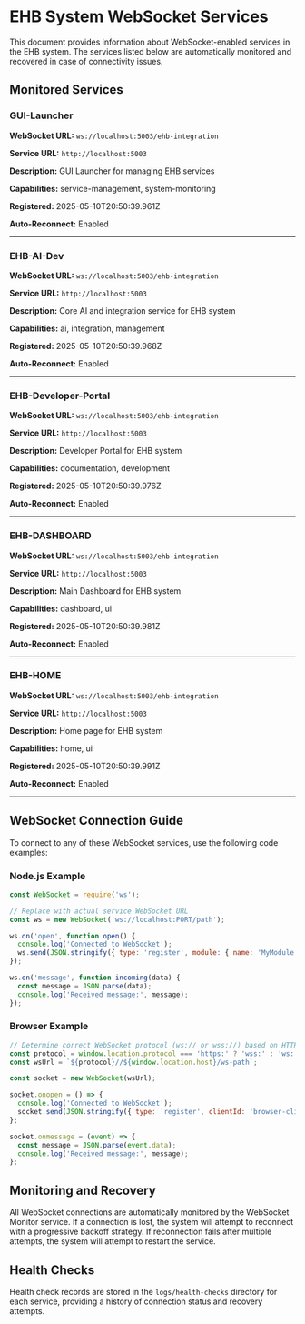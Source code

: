 # EHB System WebSocket Services

This document provides information about WebSocket-enabled services in the EHB system.
The services listed below are automatically monitored and recovered in case of connectivity issues.

## Monitored Services

### GUI-Launcher

**WebSocket URL:** `ws://localhost:5003/ehb-integration`

**Service URL:** `http://localhost:5003`

**Description:** GUI Launcher for managing EHB services

**Capabilities:** service-management, system-monitoring

**Registered:** 2025-05-10T20:50:39.961Z

**Auto-Reconnect:** Enabled

---

### EHB-AI-Dev

**WebSocket URL:** `ws://localhost:5003/ehb-integration`

**Service URL:** `http://localhost:5003`

**Description:** Core AI and integration service for EHB system

**Capabilities:** ai, integration, management

**Registered:** 2025-05-10T20:50:39.968Z

**Auto-Reconnect:** Enabled

---

### EHB-Developer-Portal

**WebSocket URL:** `ws://localhost:5003/ehb-integration`

**Service URL:** `http://localhost:5003`

**Description:** Developer Portal for EHB system

**Capabilities:** documentation, development

**Registered:** 2025-05-10T20:50:39.976Z

**Auto-Reconnect:** Enabled

---

### EHB-DASHBOARD

**WebSocket URL:** `ws://localhost:5003/ehb-integration`

**Service URL:** `http://localhost:5003`

**Description:** Main Dashboard for EHB system

**Capabilities:** dashboard, ui

**Registered:** 2025-05-10T20:50:39.981Z

**Auto-Reconnect:** Enabled

---

### EHB-HOME

**WebSocket URL:** `ws://localhost:5003/ehb-integration`

**Service URL:** `http://localhost:5003`

**Description:** Home page for EHB system

**Capabilities:** home, ui

**Registered:** 2025-05-10T20:50:39.991Z

**Auto-Reconnect:** Enabled

---

## WebSocket Connection Guide

To connect to any of these WebSocket services, use the following code examples:

### Node.js Example

```javascript
const WebSocket = require('ws');

// Replace with actual service WebSocket URL
const ws = new WebSocket('ws://localhost:PORT/path');

ws.on('open', function open() {
  console.log('Connected to WebSocket');
  ws.send(JSON.stringify({ type: 'register', module: { name: 'MyModule' } }));
});

ws.on('message', function incoming(data) {
  const message = JSON.parse(data);
  console.log('Received message:', message);
});
```

### Browser Example

```javascript
// Determine correct WebSocket protocol (ws:// or wss://) based on HTTP/HTTPS
const protocol = window.location.protocol === 'https:' ? 'wss:' : 'ws:';
const wsUrl = `${protocol}//${window.location.host}/ws-path`;

const socket = new WebSocket(wsUrl);

socket.onopen = () => {
  console.log('Connected to WebSocket');
  socket.send(JSON.stringify({ type: 'register', clientId: 'browser-client' }));
};

socket.onmessage = (event) => {
  const message = JSON.parse(event.data);
  console.log('Received message:', message);
};
```

## Monitoring and Recovery

All WebSocket connections are automatically monitored by the WebSocket Monitor service. If a connection is lost, the system will attempt to reconnect with a progressive backoff strategy. If reconnection fails after multiple attempts, the system will attempt to restart the service.

## Health Checks

Health check records are stored in the `logs/health-checks` directory for each service, providing a history of connection status and recovery attempts.
